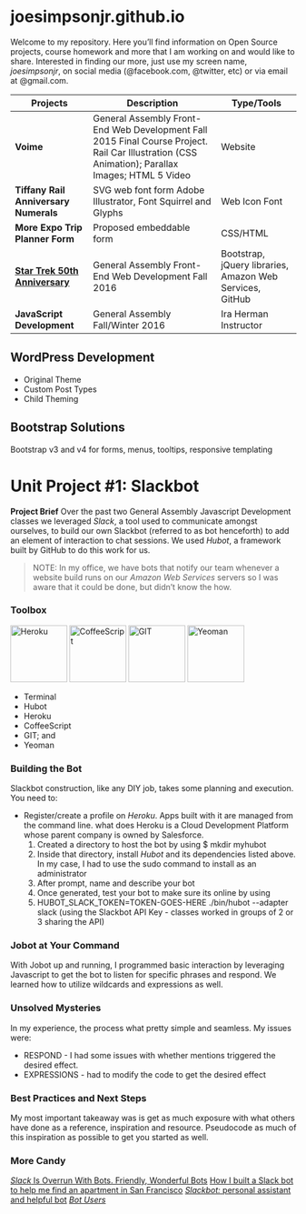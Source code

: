 # joesimpsonjr.github.io
Welcome to my repository. Here you’ll find information on Open Source projects, course homework and more that I am working on and would like to share. Interested in finding our more, just use my screen name, *joesimpsonjr*, on social media (@facebook.com, @twitter, etc) or via email at @gmail.com.

Projects | Description | Type/Tools
-------- | ----------- | ----
**Voime** | General Assembly Front-End Web Development Fall 2015 Final Course Project. Rail Car Illustration (CSS Animation); Parallax Images; HTML 5 Video | Website
**Tiffany Rail Anniversary Numerals** | SVG web font form Adobe Illustrator, Font Squirrel and Glyphs | Web Icon Font
**More Expo Trip Planner Form** | Proposed embeddable form | CSS/HTML
[**Star Trek 50th Anniversary**](https://s3-us-west-2.amazonaws.com/bonustreks/index.html) | General Assembly Front-End Web Development Fall 2016 | Bootstrap, jQuery libraries, Amazon Web Services, GitHub
**JavaScript Development** | General Assembly Fall/Winter 2016 | Ira Herman Instructor

## WordPress Development
* Original Theme
* Custom Post Types
* Child Theming

## Bootstrap Solutions
Bootstrap v3 and v4 for forms, menus, tooltips, responsive templating

# Unit Project #1: Slackbot
**Project Brief**
Over the past two General Assembly Javascript Development classes we leveraged *Slack*, a tool used to communicate amongst ourselves, to build our own Slackbot (referred to as bot henceforth) to add an element of interaction to chat sessions. We used *Hubot*, a framework built by GitHub to do this work for us.

> NOTE: In my office, we have bots that notify our team whenever a website build runs on our *Amazon Web Services* servers so I was aware that it could be done, but didn’t know the how.

### Toolbox
<img src="http://saasiter.com/img/services/heroku.png.pagespeed.ce.VI9m2NmQL2.png" data-canonical-src="http://saasiter.com/img/services/heroku.png.pagespeed.ce.VI9m2NmQL2.png" width="100" height="100" Title="Heroku"/>
<img src="http://wegeeks.us/assets/coffeescript_logo-553d0e0b9fc0a816ef444280eeabc84d.png" width="100" height="100" Title="CoffeeScript"/>
<img src=(http://www.driveplayer.com/third-party/github-logo/github-logo.png) width="100" height="100" Title="GIT"/>
<img src=(http://javascript-html5-tutorial.com/wp-content/uploads/2016/08/yeoman-tool.png) width="100" height="100" Title="Yeoman"/>

* Terminal
* Hubot
* Heroku
* CoffeeScript
* GIT; and
* Yeoman


### Building the Bot
Slackbot construction, like any DIY job, takes some planning and execution. You need to:
* Register/create a profile on *Heroku*. Apps built with it are managed from the command line. what does Heroku is a Cloud Development Platform whose parent company is owned by Salesforce.
  1. Created a directory to host the bot by using $ mkdir myhubot
  2. Inside that directory, install *Hubot* and its dependencies listed above. In my case, I had to use the sudo command to install as an administrator
  3. After prompt, name and describe your bot
  4. Once generated, test your bot to make sure its online by using
  5. HUBOT_SLACK_TOKEN=TOKEN-GOES-HERE ./bin/hubot --adapter slack  (using the Slackbot API Key - classes worked in groups of 2 or 3 sharing the API)
### Jobot at Your Command
With Jobot up and running, I programmed basic interaction by leveraging Javascript to get the bot to listen for specific phrases and respond. We learned how to utilize wildcards and expressions as well.
### Unsolved Mysteries
In my experience, the process what pretty simple and seamless. My issues were:
* RESPOND - I had some issues with whether mentions triggered the desired effect.
* EXPRESSIONS - had to modify the code to get the desired effect
### Best Practices and Next Steps
My most important takeaway was is get as much exposure with what others have done as a reference, inspiration and resource. Pseudocode as much of this inspiration as possible to get you started as well.
### More Candy
[*Slack* Is Overrun With Bots. Friendly, Wonderful Bots](https://www.wired.com/2015/08/slack-overrun-bots-friendly-wonderful-bots/)
[How I built a Slack bot to help me find an apartment in San Francisco](https://www.dataquest.io/blog/apartment-finding-slackbot/)
[*Slackbot:* personal assistant and helpful bot](https://get.slack.help/hc/en-us/articles/202026038-Slackbot-personal-assistant-and-helpful-bot-)
[*Bot Users*](https://api.slack.com/bot-users)

